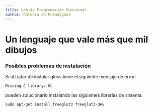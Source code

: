 ```yaml
---
title: Lab de Programación Funcional
author: Cátedra de Paradigmas
---
```


# Un lenguaje que vale más que mil dibujos

### Posibles problemas de instalación

Si al tratar de instalar gloss tiene el siguiente mensaje de error:

    Missing C library: GL

pueden solucionarlo instalando las siguientes librerías de sistema.

    sudo apt-get install freeglut3 freeglut3-dev
